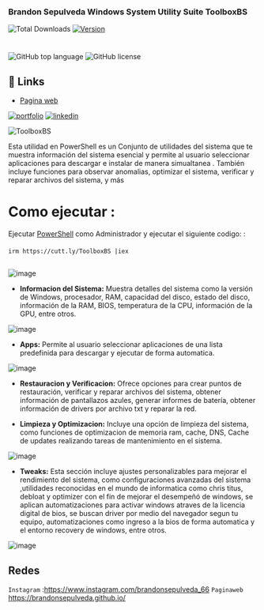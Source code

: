 ### Brandon Sepulveda Windows System Utility Suite  ToolboxBS
![Total Downloads](https://img.shields.io/badge/Total%20ejecuciones-2,052-%23000000?style=for-the-badge&color=%23000000&labelColor=%23ffffff&border=white) [![Version](https://img.shields.io/github/v/release/BrandonSepulveda/ToolboxBS?color=%23000000&label=Ultima%20Version&style=for-the-badge&background=%23000000&border=white&labelColor=%23ffffff)](https://github.com/BrandonSepulveda/ToolboxBS/releases)

#
![GitHub top language](https://img.shields.io/github/languages/top/BrandonSepulveda/ToolboxBS?style=for-the-badge&color=%23000000&background=%23000000&border=white&labelColor=%23ffffff)
![GitHub license](https://img.shields.io/github/license/BrandonSepulveda/ToolboxBS?style=for-the-badge&color=%23000000&background=%23000000&border=white&labelColor=%23ffffff)


## 🔗 Links
 - [Pagina web ](https://brandonsepulveda.github.io/)
   
[![portfolio](https://img.shields.io/badge/my_portfolio-000?style=for-the-badge&logo=ko-fi&logoColor=white)](https://brandonsepulveda.github.io/)
[![linkedin](https://img.shields.io/badge/linkedin-0A66C2?style=for-the-badge&logo=linkedin&logoColor=white)](https://www.linkedin.com/in/jbrandonsepulveda/?originalSubdomain=co)


![ToolboxBS](https://github.com/user-attachments/assets/04aa36dd-1caa-4608-9b4c-25feed6728fc)





Esta utilidad en PowerShell es un Conjunto de utilidades del sistema que te muestra información del sistema esencial y permite al usuario seleccionar aplicaciones para descargar e instalar de manera simualtanea . También incluye funciones para observar anomalias,  optimizar el sistema, verificar y reparar archivos del sistema, y más

## 

# Como ejecutar :
Ejecutar [PowerShell](https://docs.microsoft.com/en-us/powershell/scripting/overview?view=powershell-5.1) como Administrador  y ejecutar el siguiente codigo:
 :
####
    irm https://cutt.ly/ToolboxBS |iex
##


![image](https://github.com/BrandonSepulveda/Toolbox/assets/88468929/eee7a564-97e9-4aab-8a30-f1b17dbfb5d7)



- **Informacion del Sistema:** 
Muestra detalles del sistema como la versión de Windows, procesador, RAM, capacidad del disco, estado del disco, información de la RAM, BIOS, temperatura de la CPU, información de la GPU, entre otros.

![image](https://github.com/BrandonSepulveda/Toolbox/assets/88468929/4faeacf4-e9f5-4557-9f99-2aa5b7e81da9)



- **Apps:** 
Permite al usuario seleccionar aplicaciones de una lista predefinida para descargar y ejecutar de forma automatica.

![image](https://github.com/BrandonSepulveda/Toolbox/assets/88468929/bd9af57c-19b4-49c3-9ebd-00439bdfcf52)



- **Restauracion y Verificacion:** 
Ofrece opciones para crear puntos de restauración, verificar y reparar archivos del sistema, obtener información de pantallazos azules, generar informes de batería, obtener información de drivers por archivo txt y reparar la red.

- **Limpieza y Optimizacion:**
Incluye una opción de limpieza del sistema, como funciones de optimizacion de memoria ram, cache, DNS, Cache de updates realizando tareas de mantenimiento en el sistema.

![image](https://github.com/BrandonSepulveda/Toolbox/assets/88468929/15296be3-ec1a-43f7-ad56-dd8400affc61)



- **Tweaks:**
Esta sección  incluye  ajustes personalizables para mejorar el rendimiento del sistema, como configuraciones avanzadas del sistema ,utilidades reconocidas en el mundo de informatica como chris titus, debloat y optimizer con el fin de mejorar el desempeñó de windows, se aplican automatizaciones para activar windows atraves de la licencia digital de bios, se buscan driver por medio del navegador segun tu equipo, automatizaciones como ingreso a la bios de forma automatica y el entorno recovery de windows, entre otros.

![image](https://github.com/BrandonSepulveda/Toolbox/assets/88468929/774c09c4-bc01-4195-9df0-544dfe5bf582)



## Redes
`Instagram` :https://www.instagram.com/brandonsepulveda_66
`Paginaweb` https://brandonsepulveda.github.io/





